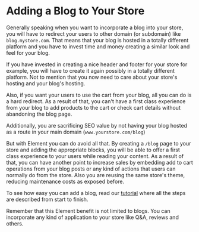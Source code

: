 # Adding a Blog to Your Store

Generally speaking when you want to incorporate a blog into your store, you will have to redirect your users to other domain (or subdomain) like `blog.mystore.com`.
That means that your blog is hosted in a totally different platform and you have to invest time and money creating a similar look and feel for your blog.

If you have invested in creating a nice header and footer for your store for example, you will have to create it again possibly in a totally different platform. Not to mention
that you now need to care about your store's hosting and your blog's hosting.

Also, if you want your users to use the cart from your blog, all you can do is a hard redirect. As a result of that, you can't have a first class experience from your blog
to add products to the cart or check cart details without abandoning the blog page.

Additionally, you are sacrificing SEO value by not having your blog hosted as a route in your main domain (`www.yourstore.com/blog`)

But with Element you can do avoid all that. By creating a `/blog` page to your store and adding the appropriate blocks, you will be able to offer a first class
experience to your users while reading your content. As a result of that, you can have another point to increase sales by embedding add to cart operations from
your blog posts or any kind of actions that users can normally do from the store. Also you are reusing the same store's theme, reducing maintenance costs as
exposed before.

To see how easy you can add a blog, read our [tutorial](/tutorials/building-an-element-page/README.md) where all the steps are described from start to finish.

Remember that this Element benefit is not limited to blogs. You can incorporate any kind of application to your store like Q&A, reviews and others.

